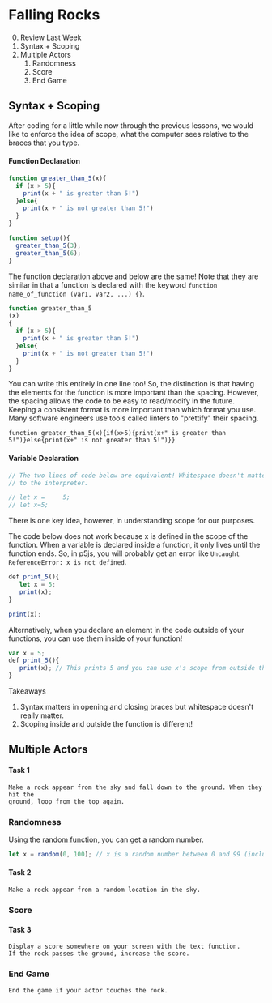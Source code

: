 # Falling Rocks
0. Review Last Week
1. Syntax + Scoping
2. Multiple Actors
   1. Randomness
   2. Score
   3. End Game


## Syntax + Scoping

After coding for a little while now through the previous lessons, we would like
to enforce the idea of scope, what the computer sees relative to the braces that
you type.


#### Function Declaration
```javascript
function greater_than_5(x){
  if (x > 5){
    print(x + " is greater than 5!")
  }else{
    print(x + " is not greater than 5!")
  }
}

function setup(){
  greater_than_5(3);
  greater_than_5(6);
}
```

The function declaration above and below are the same! Note that they are
similar in that a function is declared with the keyword `function
name_of_function (var1, var2, ...) {}`.

```javascript
function greater_than_5
(x)
{
  if (x > 5){
    print(x + " is greater than 5!")
  }else{
    print(x + " is not greater than 5!")
  }
}
```

You can write this entirely in one line too! So, the distinction is that having
the elements for the function is more important than the spacing. However, the
spacing allows the code to be easy to read/modify in the future. Keeping a
consistent format is more important than which format you use. Many software
engineers use tools called linters to "prettify" their spacing.

`function greater_than_5(x){if(x>5){print(x+" is greater than 5!")}else{print(x+" is not greater than 5!")}}`

#### Variable Declaration

```javascript
// The two lines of code below are equivalent! Whitespace doesn't matter
// to the interpreter.

// let x =     5;
// let x=5;
```

There is one key idea, however, in understanding scope for our purposes.

The code below does not work because x is defined in the scope of the function.
When a variable is declared inside a function, it only lives until the function
ends. So, in p5js, you will probably get an error like `Uncaught ReferenceError:
x is not defined`.
```javascript
def print_5(){
   let x = 5;
   print(x);
}

print(x);
```

Alternatively, when you declare an element in the code outside of your
functions, you can use them inside of your function!
```javascript
var x = 5;
def print_5(){
   print(x); // This prints 5 and you can use x's scope from outside the function!
}

```

Takeaways
1. Syntax matters in opening and closing braces but whitespace doesn't really matter.
2. Scoping inside and outside the function is different!


## Multiple Actors

#### Task 1
```
Make a rock appear from the sky and fall down to the ground. When they hit the
ground, loop from the top again.
```
### Randomness

Using the [random function](http://p5js.org/reference/#/p5/random), you can get
a random number.

```javascript
let x = random(0, 100); // x is a random number between 0 and 99 (inclusive).
```

#### Task 2
```
Make a rock appear from a random location in the sky.
```

### Score
#### Task 3
```
Display a score somewhere on your screen with the text function.
If the rock passes the ground, increase the score.
```

### End Game
```
End the game if your actor touches the rock.
```
